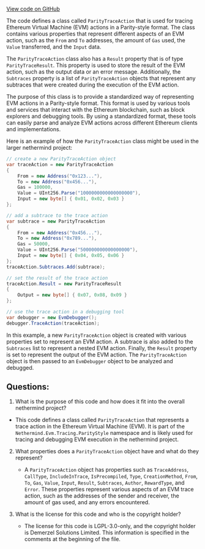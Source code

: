 [View code on GitHub](https://github.com/nethermindeth/nethermind/Nethermind.Evm/Tracing/ParityStyle/ParityAction.cs)

The code defines a class called `ParityTraceAction` that is used for tracing Ethereum Virtual Machine (EVM) actions in a Parity-style format. The class contains various properties that represent different aspects of an EVM action, such as the `From` and `To` addresses, the amount of `Gas` used, the `Value` transferred, and the `Input` data. 

The `ParityTraceAction` class also has a `Result` property that is of type `ParityTraceResult`. This property is used to store the result of the EVM action, such as the output data or an error message. Additionally, the `Subtraces` property is a list of `ParityTraceAction` objects that represent any subtraces that were created during the execution of the EVM action.

The purpose of this class is to provide a standardized way of representing EVM actions in a Parity-style format. This format is used by various tools and services that interact with the Ethereum blockchain, such as block explorers and debugging tools. By using a standardized format, these tools can easily parse and analyze EVM actions across different Ethereum clients and implementations.

Here is an example of how the `ParityTraceAction` class might be used in the larger nethermind project:

```csharp
// create a new ParityTraceAction object
var traceAction = new ParityTraceAction
{
    From = new Address("0x123..."),
    To = new Address("0x456..."),
    Gas = 100000,
    Value = UInt256.Parse("1000000000000000000"),
    Input = new byte[] { 0x01, 0x02, 0x03 }
};

// add a subtrace to the trace action
var subtrace = new ParityTraceAction
{
    From = new Address("0x456..."),
    To = new Address("0x789..."),
    Gas = 50000,
    Value = UInt256.Parse("500000000000000000"),
    Input = new byte[] { 0x04, 0x05, 0x06 }
};
traceAction.Subtraces.Add(subtrace);

// set the result of the trace action
traceAction.Result = new ParityTraceResult
{
    Output = new byte[] { 0x07, 0x08, 0x09 }
};

// use the trace action in a debugging tool
var debugger = new EvmDebugger();
debugger.TraceAction(traceAction);
``` 

In this example, a new `ParityTraceAction` object is created with various properties set to represent an EVM action. A subtrace is also added to the `Subtraces` list to represent a nested EVM action. Finally, the `Result` property is set to represent the output of the EVM action. The `ParityTraceAction` object is then passed to an `EvmDebugger` object to be analyzed and debugged.
## Questions: 
 1. What is the purpose of this code and how does it fit into the overall nethermind project?
   - This code defines a class called `ParityTraceAction` that represents a trace action in the Ethereum Virtual Machine (EVM). It is part of the `Nethermind.Evm.Tracing.ParityStyle` namespace and is likely used for tracing and debugging EVM execution in the nethermind project.

2. What properties does a `ParityTraceAction` object have and what do they represent?
   - A `ParityTraceAction` object has properties such as `TraceAddress`, `CallType`, `IncludeInTrace`, `IsPrecompiled`, `Type`, `CreationMethod`, `From`, `To`, `Gas`, `Value`, `Input`, `Result`, `Subtraces`, `Author`, `RewardType`, and `Error`. These properties represent various aspects of an EVM trace action, such as the addresses of the sender and receiver, the amount of gas used, and any errors encountered.

3. What is the license for this code and who is the copyright holder?
   - The license for this code is LGPL-3.0-only, and the copyright holder is Demerzel Solutions Limited. This information is specified in the comments at the beginning of the file.